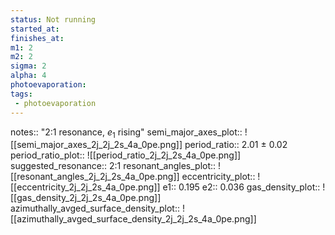 ```yaml
---
status: Not running
started_at: 
finishes_at: 
m1: 2
m2: 2
sigma: 2
alpha: 4
photoevaporation: 
tags:
 - photoevaporation
---
```


notes:: "2:1 resonance, $e_1$ rising"
semi_major_axes_plot:: ![[semi_major_axes_2j_2j_2s_4a_0pe.png]]
period_ratio:: 2.01 ± 0.02
period_ratio_plot:: ![[period_ratio_2j_2j_2s_4a_0pe.png]]
suggested_resonance:: 2:1
resonant_angles_plot:: ![[resonant_angles_2j_2j_2s_4a_0pe.png]]
eccentricity_plot:: ![[eccentricity_2j_2j_2s_4a_0pe.png]]
e1:: 0.195
e2:: 0.036
gas_density_plot:: ![[gas_density_2j_2j_2s_4a_0pe.png]]
azimuthally_avged_surface_density_plot:: ![[azimuthally_avged_surface_density_2j_2j_2s_4a_0pe.png]]
